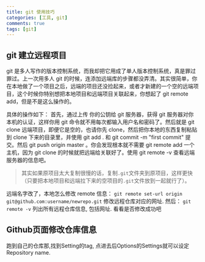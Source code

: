 ```yaml
---
title: git 使用技巧
categories: [工具, git]
comments: true
tags: [git]
---
```


## git 建立远程项目

git 是多人写作的版本控制系统，而我却把它用成了单人版本控制系统，真是罪过罪过。上一次用多人 git 的时候，连添加远端库的步骤都没弄清。其实很简单，你在本地做了一个项目之后，远端的项目还没捡起来，或者才新建的一个空的远端项目，这个时候你特别想把本地项目和远端项目关联起来，你想起了 git remote add，但是不是这么操作的。

具体的操作如下：
首先，通过上传 你的公钥给 git 服务器，获得 git 服务器对你本机的认证，这样你用 git 命令就不用每次都输入用户名和密码了。然后就是 git clone 远端项目，即便它是空的，也请你先 clone，然后把你本地的东西复制粘贴到 clone 下来的目录里，并使用 git add . 和 git commit -m "first commit" 提交。然后 git push origin master 。你会发现根本就不需要 git remote add 一个主机，因为 git clone 的时候就把远端给关联好了。使用 git remote -v 查看远端服务器的信息吧。

>其实如果原项目太大复制很慢的话，复制`.git`文件夹到原项目，这样更快（只要把本地项目和远端拉下来的空项目的`.git`文件放到一起就行了）。

远端名字改了，本地怎么修改 remote 信息：
`git remote set-url origin git@github.com:username/newrepo.git`
修改远程仓库对应的网址.
然后：
`git remote -v`
列出所有远程仓库信息, 包括网址.
看看是否修改成功吧

## Github页面修改仓库信息

跑到自己的仓库那,找到Setting的tag, 点进去后Options的Settings就可以设定Repository name.